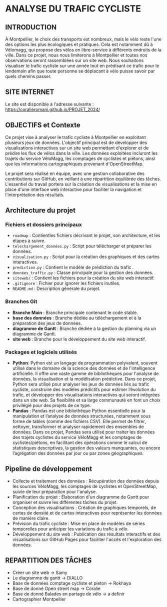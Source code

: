 # ANALYSE DU TRAFIC CYCLISTE

## INTRODUCTION
À Montpellier, le choix des transports est nombreux, mais le vélo reste l'une des options les plus écologiques et pratiques. Cela est notamment dû à Vélomagg, qui propose des vélos en libre-service à différents endroits de la ville.
Dans ce projet, nous nous limiterons à Montpellier et toutes nos observations seront rassemblées sur un site web. Nous souhaitons visualiser le trafic cycliste sur une année tout en prédisant ce trafic pour le lendemain afin que toute personne se déplacant à vélo puisse savoir par quels chemins passer.

## SITE INTERNET
Le site est disponible à l'adresse suivante :
https://coralieromani.github.io/PROJET_2024/

## OBJECTIFS et Contexte
Ce projet vise à analyser le trafic cycliste à Montpellier en exploitant plusieurs jeux de données. L'objectif principal est de développer des visualisations interactives sur un site web permettant d'explorer et de prédire les flux de vélos dans la ville. Les données exploitées incluront les trajets du service VéloMagg, les comptages de cyclistes et piétons, ainsi que les informations cartographiques provenant d'OpenStreetMap.

Le projet sera réalisé en équipe, avec une gestion collaborative des contributions sur GitHub, en veillant à une répartition équilibrée des tâches. L'essentiel du travail portera sur la création de visualisations et la mise en place d'une interface web interactive pour faciliter la navigation et l'interprétation des résultats.


## Architecture du projet

### Fichiers et dossiers principaux

- `roadmap` : Contientles fichiers décrivant le projet, son architecture, et les étapes à suivre.
- `telechargement_données.py` : Script pour télécharger et préparer les données.
- `visualisation.py` : Script pour la création des graphiques et des cartes interactives.
- `prediction.py` : Contient le modèle de prédiction du trafic .
 - `données_traffic.py` : Classe principale pour la gestion des données.
- `siteweb/` : Contient les fichiers pour la création du site web interactif.
- `.gitignore` : Fichier pour ignorer les fichiers inutiles.
- `README.md` : Description générale du projet.
### Branches Git
- **Branche Main** : Branche principale contenant le code stable.
- **base des données** : Branche dédiée au téléchargement et à la préparation des jeux de données.
- **diagramme de Gantt** : Branche dédiée à la gestion du planning via un diagramme de Gantt.
- **site web** : Branche pour le développement du site web interactif.

### Packages et logiciels utilisés
- **Python**:
Python est un langage de programmation polyvalent, souvent utilisé dans le domaine de la science des données et de l'intelligence artificielle. Il offre une vaste gamme de bibliothèques pour l'analyse de données, la visualisation et la modélisation prédictive. Dans ce projet, Python sera utilisé pour analyser les jeux de données liés au trafic cycliste, construire des modèles prédictifs pour estimer l’évolution du trafic, et développer des visualisations interactives qui seront intégrées dans un site web. Sa flexibilité et sa large communauté en font un choix privilégié pour des projets de ce type.
- **Pandas** :
Pandas est une bibliothèque Python essentielle pour la manipulation et l’analyse de données structurées, notamment sous forme de tables (comme des fichiers CSV). Elle permet de filtrer, nettoyer, transformer et analyser rapidement des ensembles de données. Dans ce projet, Pandas sera utilisé pour traiter les données des trajets cyclistes du service VéloMagg et les comptages de cyclistes/piétons, en facilitant des opérations comme le calcul de statistiques descriptives, la gestion des valeurs manquantes, ou encore l’agrégation des données par jour ou par zones géographiques.
## Pipeline de développement
- Collecte et traitement des données : Récupération des données depuis les sources VéloMagg, les comptages de cyclistes et OpenStreetMap, suivie de leur préparation pour l'analyse.
- Planification du projet : Élaboration d'un diagramme de Gantt pour organiser et suivre les différentes tâches du projet.
- Conception des visualisations : Création de graphiques temporels, de cartes de densité et de cartes interactives pour représenter les données de manière claire.
- Prévision du trafic cycliste : Mise en place de modèles de séries temporelles pour anticiper les variations du trafic à vélo.
- Développement du site web : Publication des résultats interactifs et des visualisations sur GitHub Pages pour faciliter l'accès et l'exploration des données.
## REPARTITION DES TÂCHES
- Créer un site web -> Samy
- Le diagramme de gantt -> DIALLO
- Base de données comptage cycliste et pieton -> Rokhaya
- Base de donné Open street map -> Coralie
- Base de donné Balades en partage de vélo -> a definir
- Cartographier Montpellier